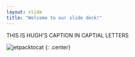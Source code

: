 ```yaml
---
layout: slide
title: "Welcome to our slide deck!"
---
```


THIS IS HUGH'S CAPTION IN CAPTIAL LETTERS

![jetpacktocat](https://octodex.github.com/images/jetpacktocat.png)
{: .center}
